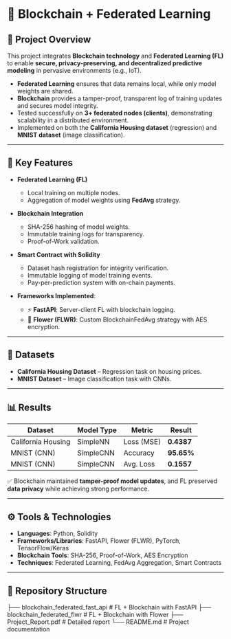 # 🔗 Blockchain + Federated Learning  

## 📌 Project Overview  
This project integrates **Blockchain technology** and **Federated Learning (FL)** to enable **secure, privacy-preserving, and decentralized predictive modeling** in pervasive environments (e.g., IoT).  

- **Federated Learning** ensures that data remains local, while only model weights are shared.  
- **Blockchain** provides a tamper-proof, transparent log of training updates and secures model integrity.  
- Tested successfully on **3+ federated nodes (clients)**, demonstrating scalability in a distributed environment.  
- Implemented on both the **California Housing dataset** (regression) and **MNIST dataset** (image classification).  

---

## 🚀 Key Features  
- **Federated Learning (FL)**  
  - Local training on multiple nodes.  
  - Aggregation of model weights using **FedAvg** strategy.  

- **Blockchain Integration**  
  - SHA-256 hashing of model weights.  
  - Immutable training logs for transparency.  
  - Proof-of-Work validation.  

- **Smart Contract with Solidity**  
  - Dataset hash registration for integrity verification.  
  - Immutable logging of model training events.  
  - Pay-per-prediction system with on-chain payments.  

- **Frameworks Implemented**:  
  - ⚡ **FastAPI**: Server-client FL with blockchain logging.  
  - 🌸 **Flower (FLWR)**: Custom BlockchainFedAvg strategy with AES encryption.  

---

## 🧠 Datasets  
- **California Housing Dataset** – Regression task on housing prices.  
- **MNIST Dataset** – Image classification task with CNNs.  

---

## 📊 Results  

| Dataset              | Model Type  | Metric        | Result     |
|----------------------|-------------|---------------|------------|
| California Housing   | SimpleNN    | Loss (MSE)    | **0.4387** |
| MNIST (CNN)          | SimpleCNN   | Accuracy      | **95.65%** |
| MNIST (CNN)          | SimpleCNN   | Avg. Loss     | **0.1557** |

✅ Blockchain maintained **tamper-proof model updates**, and FL preserved **data privacy** while achieving strong performance.  

---

## ⚙️ Tools & Technologies  
- **Languages**: Python, Solidity  
- **Frameworks/Libraries**: FastAPI, Flower (FLWR), PyTorch, TensorFlow/Keras  
- **Blockchain Tools**: SHA-256, Proof-of-Work, AES Encryption  
- **Techniques**: Federated Learning, FedAvg Aggregation, Smart Contracts  

---

## 📂 Repository Structure  

├── blockchain_federated_fast_api # FL + Blockchain with FastAPI
├── blockchain_federated_flwr # FL + Blockchain with Flower
├── Project_Report.pdf # Detailed report
└── README.md # Project documentation

